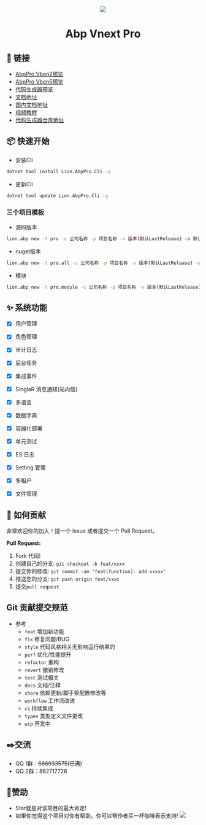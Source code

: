 ﻿<p align="center">
  <a href="https://github.com/WangJunZzz/abp-vnext-pro">
      <img src="https://blog-resouce.oss-cn-shenzhen.aliyuncs.com/images/abp/06.jpg">
  </a>
</p>

<h1 align="center">Abp Vnext Pro</h1>



## 🔗 链接

- [AbpPro Vben2预览](http://182.43.18.151:44318/)
- [AbpPro Vben5预览](http://182.43.18.151:44320/)
- [代码生成器预览](http://182.43.18.151:44311/)
- [文档地址](http://doc.cncore.club/)
- [国内文档地址](http://doc.china.cncore.club:81/)
- [视频教程](https://www.bilibili.com/video/BV1pt4y1E7aZ)
- [代码生成器仓库地址](https://github.com/WangJunZzz/abp-vnext-pro-suite)


## 📦 快速开始

- 安装Cli
```bash
dotnet tool install Lion.AbpPro.Cli -g
```

- 更新Cli
```bash
dotnet tool update Lion.AbpPro.Cli -g
```

### 三个项目模板
- 源码版本

```bash
lion.abp new -t pro -c 公司名称 -p 项目名称 -v 版本(默认LastRelease) -o 默认当前控制台执行目录
```

- nuget版本

```bash
lion.abp new -t pro.all -c 公司名称 -p 项目名称 -v 版本(默认LastRelease) -o 默认当前控制台执行目录
```


- 模块

```bash
lion.abp new -t pro.module -c 公司名称 -p 项目名称 -v 版本(默认LastRelease) -o 默认当前控制台执行目录
```


## ✨ 系统功能

- [x] 用户管理
- [x] 角色管理
- [x] 审计日志
- [x] 后台任务
- [x] 集成事件
- [x] SinglaR 消息通知(站内信)
- [x] 多语言
- [x] 数据字典
- [x] 容器化部署
- [x] 单元测试
- [x] ES 日志
- [x] Setting 管理
- [x] 多租户
- [x] 文件管理


## 🤝 如何贡献

非常欢迎你的加入！提一个 Issue 或者提交一个 Pull Request。

**Pull Request:**

1. Fork 代码!
2. 创建自己的分支: `git checkout -b feat/xxxx`
3. 提交你的修改: `git commit -am 'feat(function): add xxxxx'`
4. 推送您的分支: `git push origin feat/xxxx`
5. 提交`pull request`

## Git 贡献提交规范

- 参考
  - `feat` 增加新功能
  - `fix` 修复问题/BUG
  - `style` 代码风格相关无影响运行结果的
  - `perf` 优化/性能提升
  - `refactor` 重构
  - `revert` 撤销修改
  - `test` 测试相关
  - `docs` 文档/注释
  - `chore` 依赖更新/脚手架配置修改等
  - `workflow` 工作流改进
  - `ci` 持续集成
  - `types` 类型定义文件更改
  - `wip` 开发中

## ✒️交流
- QQ 1群：<s>686933575(已满)</s> 
- QQ 2群：862717726

## 💖赞助
- Star就是对该项目的最大肯定!
- 如果你觉得这个项目对你有帮助，你可以帮作者买一杯咖啡表示支持!
![](https://blog-resouce.oss-cn-shenzhen.aliyuncs.com/images/donate.png)

